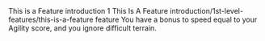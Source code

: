 <ability>
  <name>This is a Feature</name>
  <metadata>
    <class>introduction</class>
    <level>1</level>
    <name>This Is A Feature</name>
    <taxonomy>introduction/1st-level-features/this-is-a-feature</taxonomy>
    <type>feature</type>
  </metadata>
  <effects>
    <effect type="mundane">You have a bonus to speed equal to your Agility score, and you ignore difficult terrain.</effect>
  </effects>
</ability>
